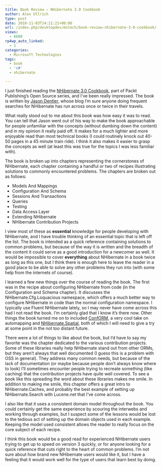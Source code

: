 ```yaml
---
title: Book Review – NHibernate 3.0 Cookbook
author: Alex Ullrich
type: post
date: 2010-11-03T14:21:21+00:00
url: /index.php/desktopdev/mstech/book-review-nhibernate-3-0-cookbook/
views:
  - 6680
rp4wp_auto_linked:
  - 1
categories:
  - Microsoft Technologies
tags:
  - book
  - 'c#'
  - nhibernate

---
```

I just finished reading the [NHibernate 3.0 Cookbook][1], part of Packt Publishing&#8217;s Open Source series, and I&#8217;ve been really impressed. The book is written by [Jason Dentler][2], whose blog I&#8217;m sure anyone doing frequent searches for NHibernate has run across once or twice in their travels.

What really stood out to me about this book was how easy it was to read. You can tell that Jason went out of his way to make the book approachable for people unfamiliar with the concepts (without dumbing down the content) and in my opinion it really paid off. It makes for a much lighter and more enjoyable read than most technical books (I could routinely knock out 40-50 pages in a 45 minute train ride). I think it also makes it easier to grasp the concepts as well (at least this was true for the topics I was less familiar with). 

The book is broken up into chapters representing the cornerstones of NHibernate, each chapter containing a handful or two of recipes illustrating solutions to commonly encountered problems. The chapters are broken out as follows:

  * Models And Mappings
  * Configuration And Schema
  * Sessions And Transactions
  * Queries
  * Testing
  * Data Access Layer
  * Extending NHibernate
  * NHibernate Contribution Projects

I view most of these as **essential** knowledge for people developing with NHibernate, and I have trouble thinking of an essential topic that is left off the list. The book is intended as a quick reference containing solutions to common problems, but because of the way it is written and the breadth of the content it could serve as a good introduction for a newcomer as well. It would be impossible to cover **everything** about NHibernate in a book twice as long as this one, but I think there is enough here to leave the reader in a good place to be able to solve any other problems they run into (with some help from the internets of course).

I learned a few new things over the course of reading the book. The first was in the recipe about configuring NHibernate from code (in the Configuration and Schema chapter). It discusses the NHibernate.Cfg.Loquacious namespace, which offers a much better way to configure NHibernate in code than the normal configuration namespace. I typically use Fluent NHibernate lately, so I may never have come across this had I not read the book. I&#8217;m certainly glad that I know it&#8217;s there now. Other things the book turned me on to included [ConfORM][3], a very cool take on automapping and [NHibernate.Spatial][4], both of which I will need to give a try at some point in the not too distant future.

There were a lot of things to like about the book, but I&#8217;d have to say my favorite was the chapter dedicated to the various contribution projects. Some of these libraries really help NHibernate stand out from other ORMs, but they aren&#8217;t always that well documented (I guess this is a problem with OSS in general). They address many common needs, but because of the lack of documentation (or maybe because people don&#8217;t always know where to look) I&#8217;ll sometimes encounter people trying to recreate something (like caching) that the contribution projects have quite well covered. To see a book like this spreading the word about these libraries makes me smile. In addition to making me smile, this chapter offers a great intro to NHibernate.Caches, and probably the best example of setting up NHibernate.Search with Lucene.net that I&#8217;ve come across.

I also like that it uses a consistent domain model throughout the book. You could certainly get the same experience by scouring the interwebs and working through examples, but I suspect some of the lessons would be lost to the tedious act of setting up the domain objects used in each example. Keeping the model used consistent allows the reader to really focus on the core subject of each recipe.

I think this book would be a good read for experienced NHibernate users trying to get up to speed on version 3 quickly, or for anyone looking for a quick reference that cuts right to the heart of common problems. I&#8217;m not sure about how brand new NHibernate users would like it, but I have a feeling that it would work well for the type of users that learn best by doing.

 [1]: https://www.packtpub.com/nhibernate-3-0-cookbook/book
 [2]: http://jasondentler.com/blog/
 [3]: http://code.google.com/p/codeconform/
 [4]: http://nhibernatespatial.codeplex.com/